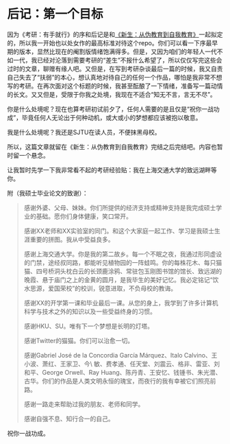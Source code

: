 # 后记：第一个目标

因为《考研：有手就行》的序和后记是和[《新生：从伪教育到自我教育》](https://github.com/Anticorianderist/de-vegetable)一起拟定的，所以我一开始也以处女作的最高标准对待这个repo。你们可以看一下序最早期的版本，显然比现在的阉割版情绪饱满得多。但是，又因为咱们的年轻人一代不如一代，我已经对沦落到需要考研的“差生”不报什么希望了，所以仅仅写完这些会过时的文章，聊赠有缘人吧。又但是，在写到考研杂谈最后一篇的时候，我又自责自己失去了“扶弱”的本心，想认真地对待自己的任何一个作品，哪怕是我非常不想写的考研。在再次面对这个标题的时候，我甚至酝酿了一下情绪，准备写一篇动情的长文。又又但是，受限于你我之处境，我现在不适合“知无不言，言无不尽”。

你是什么处境呢？现在也算考研初试前夕了，任何人需要的是且仅是“祝你一战功成”，毕竟任何人无论出于何种动机，或大或小的梦想都应该被抱以敬意。

我是什么处境呢？我还是SJTU在读人员，不便抹黑母校。

所以，这篇文章就留在《新生：从伪教育到自我教育》完结之后完结吧。内容也暂时留一个悬念。

让我暂时先学一下我非常看不起的考研经验贴：我在上海交通大学的致远湖畔等你。

附（我硕士毕业论文的致谢）：

> 感谢外婆、父母、妹妹。你们所提供的经济支持或精神支持是我完成硕士学业的基础。愿你们身体健康，笑口常开。
>
> 感谢XX老师和XX实验室的同门。和这个大家庭一起工作、学习是我硕士生涯重要的拼图。我从中受益良多。
>
> 感谢上海交通大学。你是我的第二故乡。每一个不眠之夜，我通过形同虚设的门禁，途经叔同路，都能听见植物园的一阵蛙鸣。你的每株花木、每只猫猫、四号桥洞头枕白云的长颈鹿涂鸦、常驻包玉刚图书馆的馆长、致远湖的晚霞、悬于庙门之上的金黄的圆月，是我毕生的美好记忆。我必定铭记“饮水思源，爱国荣校”的校训，锐意进取，不负母校的教诲。
>
> 感谢XX的开学第一课和毕业最后一课。从您的身上，我学到了许多计算机科学与技术之外的知识以及一些受益终身的习惯。
>
> 感谢HKU、SU。唯有下一个梦想是长明的灯塔。
>
> 感谢Twitter的猫猫。你们可以治愈一切。
>
> 感谢Gabriel José de la Concordia García Márquez、Italo Calvino、王小波、萧红、王家卫、今\ 敏、费孝通、任天堂、刘震云、格非、雷亚、刘和平、George Orwell、Ray Huang、陈丹青、王安忆、钱锺书、朱光潜、古华。你们的作品是人类文明永恒的瑰宝，而夜行的我有幸被它们照亮前路。
>
> 感谢一路走来帮助过我的朋友、老师和同学。
>
> 感谢自强不息、知行合一的自己。

祝你一战功成。
